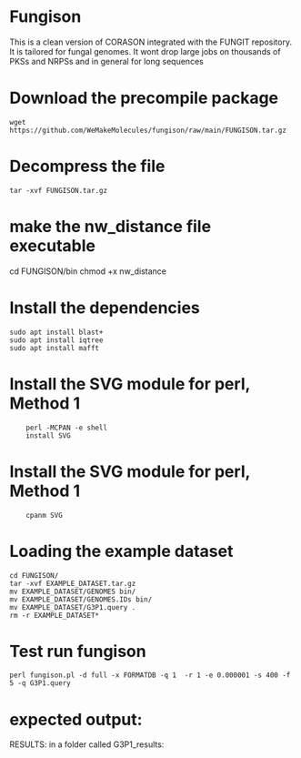 # Fungison
This is a clean version of CORASON integrated with the FUNGIT repository. It is tailored for fungal genomes. It wont drop large jobs on thousands of PKSs and NRPSs and in general for long sequences

# Download the precompile package
	wget https://github.com/WeMakeMolecules/fungison/raw/main/FUNGISON.tar.gz
# Decompress the file
    tar -xvf FUNGISON.tar.gz
# make the nw_distance file executable
   cd FUNGISON/bin
   chmod +x nw_distance
    
# Install the dependencies
    sudo apt install blast+
    sudo apt install iqtree
    sudo apt install mafft

# Install the SVG module for perl, Method 1
        perl -MCPAN -e shell
        install SVG

# Install the SVG module for perl, Method 1
        cpanm SVG
# Loading the example dataset
    cd FUNGISON/
    tar -xvf EXAMPLE_DATASET.tar.gz
    mv EXAMPLE_DATASET/GENOMES bin/
    mv EXAMPLE_DATASET/GENOMES.IDs bin/
    mv EXAMPLE_DATASET/G3P1.query .
    rm -r EXAMPLE_DATASET*

# Test run fungison
    perl fungison.pl -d full -x FORMATDB -q 1  -r 1 -e 0.000001 -s 400 -f 5 -q G3P1.query 

# expected output:



RESULTS:
in a folder called G3P1_results:
